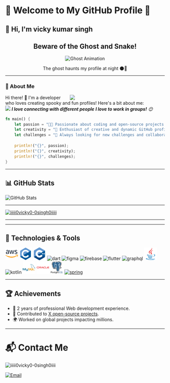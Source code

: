 # 🎃 Welcome to My  GitHub Profile 👻 
## 👋 Hi, I'm vicky kumar singh

<div align="center">
  <h2>Beware of the Ghost and Snake!</h2>
  <img src="https://media.giphy.com/media/3o7abKhOpu0NwenH3O/giphy.gif" alt="Ghost Animation" width="300"/>
  <p>The ghost haunts my profile at night 🌑👻</p>
</div>

---

### 📖 About Me
<img align="right" width="300" src="https://media0.giphy.com/media/v1.Y2lkPTc5MGI3NjExamFxbXF3cnNwOTNmamhobXA1NWdqN3BwZXcxYTZ5dGRxcm5xczN0cCZlcD12MV9pbnRlcm5hbF9naWZfYnlfaWQmY3Q9Zw/OLPQ6z2hlHmwFc4Hso/giphy.gif" />



Hi there! 👋 I'm a developer who loves creating spooky and fun profiles! Here's a bit about me:
<br>
<img src="https://media.giphy.com/media/LnQjpWaON8nhr21vNW/giphy.gif" width="60"> <em><b>I love connecting with different people</b>  <b> I love to work in groups!</b> 😊</em>
<!-- -🧑‍💻 Passionate about coding and open-source projects.
- 🎨 Enthusiast of creative and dynamic GitHub profiles.
- 🌟 Always looking for new challenges and collaborations. -->


```rust
fn main() {
    let passion = "🧑‍💻 Passionate about coding and open-source projects.";
    let creativity = "🎨 Enthusiast of creative and dynamic GitHub profiles.";
    let challenges = "🌟 Always looking for new challenges and collaborations.";

    println!("{}", passion);
    println!("{}", creativity);
    println!("{}", challenges);
}
```



---
## 📊 **GitHub Stats**
![GitHub Stats](https://github-readme-stats.vercel.app/api?username=iiiii0vicky0-0singh0iiiii&show_icons=true&theme=radical)


---



<p align="left"> <a href="https://github.com/ryo-ma/github-profile-trophy"><img src="https://github-profile-trophy.vercel.app/?username=iiiii0vicky0-0singh0iiiii&theme=juicyfresh" alt="iiiii0vicky0-0singh0iiiii" /></a> </p>


---

---

## 🔧 **Technologies & Tools**
<!--![JavaScript](https://img.shields.io/badge/-JavaScript-F7DF1E?style=flat-square&logo=javascript&logoColor=black)
![Python](https://img.shields.io/badge/-Python-3776AB?style=flat-square&logo=python&logoColor=white)
![React](https://img.shields.io/badge/-React-61DAFB?style=flat-square&logo=react&logoColor=black)
![Node.js](https://img.shields.io/badge/-Node.js-339933?style=flat-square&logo=node.js&logoColor=white)
![C++](https://img.shields.io/badge/-C%2B%2B-00599C?style=flat-square&logo=c%2B%2B&logoColor=white)
![MySQL](https://img.shields.io/badge/-MySQL-4479A1?style=flat-square&logo=mysql&logoColor=white)
![HTML5](https://img.shields.io/badge/-HTML5-E34F26?style=flat-square&logo=html5&logoColor=white)
![CSS3](https://img.shields.io/badge/-CSS3-1572B6?style=flat-square&logo=css3&logoColor=white)
![PHP](https://img.shields.io/badge/-PHP-777BB4?style=flat-square&logo=php&logoColor=white) -->

<p align="left"> <a href="https://aws.amazon.com" target="_blank" rel="noreferrer" style="text-decoration: none;"> <img src="https://raw.githubusercontent.com/devicons/devicon/master/icons/amazonwebservices/amazonwebservices-original-wordmark.svg" alt="aws" width="40" height="40"/> </a> <a href="https://www.cprogramming.com/" target="_blank" rel="noreferrer" style="text-decoration: none;"> <img src="https://raw.githubusercontent.com/devicons/devicon/master/icons/c/c-original.svg" alt="c" width="40" height="40"/> </a> <a href="https://www.w3schools.com/cpp/" target="_blank" rel="noreferrer" style="text-decoration: none;"> <img src="https://raw.githubusercontent.com/devicons/devicon/master/icons/cplusplus/cplusplus-original.svg" alt="cplusplus" width="40" height="40"/> </a> <a href="https://dart.dev" target="_blank" rel="noreferrer" style="text-decoration: none;"> <img src="https://www.vectorlogo.zone/logos/dartlang/dartlang-icon.svg" alt="dart" width="40" height="40"/> </a> <a href="https://www.figma.com/" target="_blank" rel="noreferrer" style="text-decoration: none;"> <img src="https://www.vectorlogo.zone/logos/figma/figma-icon.svg" alt="figma" width="40" height="40"/> </a> <a href="https://firebase.google.com/" target="_blank" rel="noreferrer" style="text-decoration: none;"> <img src="https://www.vectorlogo.zone/logos/firebase/firebase-icon.svg" alt="firebase" width="40" height="40"/> </a> <a href="https://flutter.dev" target="_blank" rel="noreferrer" style="text-decoration: none;"> <img src="https://www.vectorlogo.zone/logos/flutterio/flutterio-icon.svg" alt="flutter" width="40" height="40"/> </a> <a href="https://graphql.org" target="_blank" rel="noreferrer" style="text-decoration: none;"> <img src="https://www.vectorlogo.zone/logos/graphql/graphql-icon.svg" alt="graphql" width="40" height="40"/> </a> <a href="https://www.java.com" target="_blank" rel="noreferrer" style="text-decoration: none;"> <img src="https://raw.githubusercontent.com/devicons/devicon/master/icons/java/java-original.svg" alt="java" width="40" height="40"/> </a> <a href="https://kotlinlang.org" target="_blank" rel="noreferrer" style="text-decoration: none;"> <img src="https://www.vectorlogo.zone/logos/kotlinlang/kotlinlang-icon.svg" alt="kotlin" width="40" height="40"/> </a> <a href="https://www.mysql.com/" target="_blank" rel="noreferrer" style="text-decoration: none;"> <img src="https://raw.githubusercontent.com/devicons/devicon/master/icons/mysql/mysql-original-wordmark.svg" alt="mysql" width="40" height="40"/> </a> <a href="https://www.oracle.com/" target="_blank" rel="noreferrer" style="text-decoration: none;"> <img src="https://raw.githubusercontent.com/devicons/devicon/master/icons/oracle/oracle-original.svg" alt="oracle" width="40" height="40"/> </a> <a href="https://www.postgresql.org" target="_blank" rel="noreferrer" style="text-decoration: none;"> <img src="https://raw.githubusercontent.com/devicons/devicon/master/icons/postgresql/postgresql-original-wordmark.svg" alt="postgresql" width="40" height="40"/> </a> <a href="https://spring.io/" target="_blank" rel="noreferrer"> <img src="https://www.vectorlogo.zone/logos/springio/springio-icon.svg" alt="spring" width="40" height="40"/> </a> </p>


---

## 🏆 **Achievements**
- 🏅 2 years of professional Web development experience.
- 🚀 Contributed to [X open-source projects](https://github.com/iiiii0vicky0-0singh0iiiii?tab=repositories).
- 🌍 Worked on global projects impacting millions.

---

# 📬 **Contact Me**

<p align="left"> <img src="https://komarev.com/ghpvc/?username=iiiii0vicky0-0singh0iiii&label=Profile%20views&color=0e75b6&style=flat" alt="iiiii0vicky0-0singh0iiii" /> </p>

[![Email](https://img.shields.io/badge/-Email-D14836?style=flat-square&logo=gmail&logoColor=white)](mailto:indianarmysniper@gmail.com)











